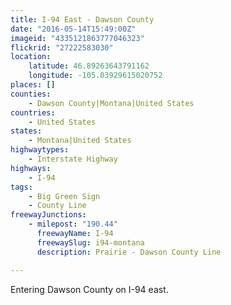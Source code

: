 ```yaml
---
title: I-94 East - Dawson County
date: "2016-05-14T15:49:00Z"
imageid: "4335121863777046323"
flickrid: "27222583030"
location:
    latitude: 46.89263643791162
    longitude: -105.03929615020752
places: []
counties:
    - Dawson County|Montana|United States
countries:
    - United States
states:
    - Montana|United States
highwaytypes:
    - Interstate Highway
highways:
    - I-94
tags:
    - Big Green Sign
    - County Line
freewayJunctions:
    - milepost: "190.44"
      freewayName: I-94
      freewaySlug: i94-montana
      description: Prairie - Dawson County Line

---
```

Entering Dawson County on I-94 east.